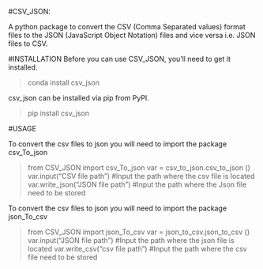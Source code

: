 #CSV_JSON:

A python package to convert the CSV (Comma Separated values) format files to the JSON (JavaScript
Object Notation) files and vice versa i.e. JSON files to CSV.

#INSTALLATION
Before you can use CSV_JSON, you’ll need to get it installed.

>conda install csv_json

csv_json can be installed via pip from PyPI.

>pip install csv_json

#USAGE

To convert the csv files to json you will need to import the package csv_To_json

>from CSV_JSON import csv_To_json
>var = csv_to_json.csv_to_json ()
>var.input(“CSV file path”) #Input the path where the csv file is located
>var.write_json(“JSON file path”) #Input the path where the Json file need to be stored

To convert the csv files to json you will need to import the package json_To_csv

>from CSV_JSON import json_To_csv
>var = json_to_csv.json_to_csv ()
>var.input(“JSON file path”) #Input the path where the json file is located
>var.write_csv(“csv file path”) #Input the path where the csv file need to be stored
